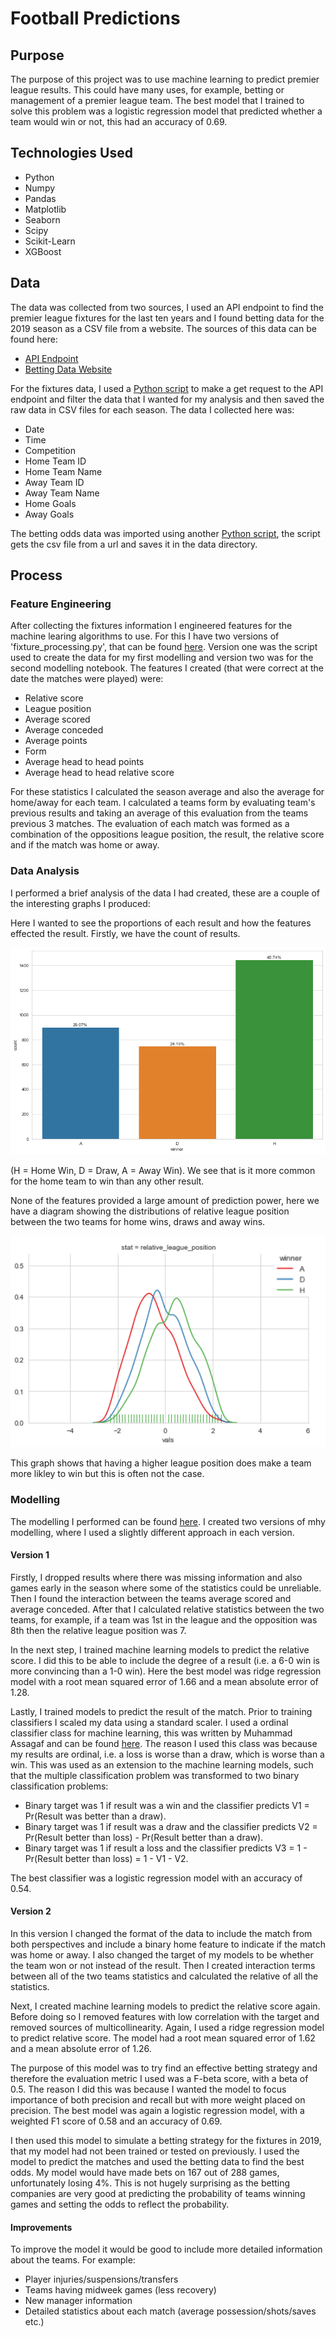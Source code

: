 # Football Predictions

## Purpose

The purpose of this project was to use machine learning to predict premier league results. This could have many uses, for example, betting or management of a premier league team. The best model that I trained to solve this problem was a logistic regression model that predicted whether a team would win or not, this had an accuracy of 0.69.

## Technologies Used

- Python
- Numpy
- Pandas
- Matplotlib
- Seaborn
- Scipy
- Scikit-Learn
- XGBoost

## Data

The data was collected from two sources, I used an API endpoint to find the premier league fixtures for the last ten years and I found betting data for the 2019 season as a CSV file from a website. The sources of this data can be found here:

- [API Endpoint](https://www.api-football.com/)
- [Betting Data Website](https://www.football-data.co.uk/englandm.php)

For the fixtures data, I used a [Python script](scripts/match_results_api.py) to make a get request to the API endpoint and filter the data that I wanted for my analysis and then saved the raw data in CSV files for each season. The data I collected here was:

- Date
- Time
- Competition
- Home Team ID
- Home Team Name
- Away Team ID
- Away Team Name
- Home Goals
- Away Goals

The betting odds data was imported using another [Python script](scripts/betting_data_importer.py), the script gets the csv file from a url and saves it in the data directory.

## Process

### Feature Engineering

After collecting the fixtures information I engineered features for the machine learing algorithms to use. For this I have two versions of 'fixture_processing.py', that can be found [here](scripts). Version one was the script used to create the data for my first modelling and version two was for the second modelling notebook. The features I created (that were correct at the date the matches were played) were:

- Relative score
- League position
- Average scored
- Average conceded
- Average points
- Form
- Average head to head points
- Average head to head relative score

For these statistics I calculated the season average and also the average for home/away for each team. I calculated a teams form by evaluating team's previous results and taking an average of this evaluation from the teams previous 3 matches. The evaluation of each match was formed as a combination of the oppositions league position, the result, the relative score and if the match was home or away.

### Data Analysis

I performed a brief analysis of the data I had created, these are a couple of the interesting graphs I produced:

Here I wanted to see the proportions of each result and how the features effected the result. Firstly, we have the count of results.

<img src='images/result_count.png'/>

(H = Home Win, D = Draw, A = Away Win). We see that is it more common for the home team to win than any other result.

None of the features provided a large amount of prediction power, here we have a diagram showing the distributions of relative league position between the two teams for home wins, draws and away wins.

<img src='images/results_league_position_dist.png' width=600/>

This graph shows that having a higher league position does make a team more likley to win but this is often not the case.

### Modelling

The modelling I performed can be found [here](notebooks). I created two versions of mhy modelling, where I used a slightly different approach in each version.

#### Version 1

Firstly, I dropped results where there was missing information and also games early in the season where some of the statistics could be unreliable. Then I found the interaction between the teams average scored and average conceded. After that I calculated relative statistics between the two teams, for example, if a team was 1st in the league and the opposition was 8th then the relative league position was 7.

In the next step, I trained machine learning models to predict the relative score. I did this to be able to include the degree of a result (i.e. a 6-0 win is more convincing than a 1-0 win). Here the best model was ridge regression model with a root mean squared error of 1.66 and a mean absolute error of 1.28.

Lastly, I trained models to predict the result of the match. Prior to training classifiers I scaled my data using a standard scaler. I used a ordinal classifier class for machine learning, this was written by Muhammad Assagaf and can be found [here](https://towardsdatascience.com/simple-trick-to-train-an-ordinal-regression-with-any-classifier-6911183d2a3c). The reason I used this class was because my results are ordinal, i.e. a loss is worse than a draw, which is worse than a win. This was used as an extension to the machine learning models, such that the multiple classification problem was transformed to two binary classification problems: 

- Binary target was 1 if result was a win and the classifier predicts V1 = Pr(Result was better than a draw).
- Binary target was 1 if result was a draw and the classifier predicts V2 = Pr(Result better than loss) - Pr(Result better than a draw).
- Binary target was 1 if result a loss and the classifier predicts V3 = 1 - Pr(Result better than loss) = 1 - V1 - V2.

The best classifier was a logistic regression model with an accuracy of 0.54.

#### Version 2

In this version I changed the format of the data to include the match from both perspectives and include a binary home feature to indicate if the match was home or away. I also changed the target of my models to be whether the team won or not instead of the result. Then I created interaction terms between all of the two teams statistics and calculated the relative of all the statistics. 

Next, I created machine learning models to predict the relative score again. Before doing so I removed features with low correlation with the target and removed sources of multicollinearity. Again, I used a ridge regression model to predict relative score. The model had a root mean squared error of 1.62 and a mean absolute error of 1.26.

The purpose of this model was to try find an effective betting strategy and therefore the evaluation metric I used was a F-beta score, with a beta of 0.5. The reason I did this was because I wanted the model to focus importance of both precision and recall but with more weight placed on precision. The best model was again a logistic regression model, with a weighted F1 score of 0.58 and an accuracy of 0.69.

I then used this model to simulate a betting strategy for the fixtures in 2019, that my model had not been trained or tested on previously. I used the model to predict the matches and used the betting data to find the best odds. My model would have made bets on 167 out of 288 games, unfortunately losing 4%. This is not hugely surprising as the betting companies are very good at predicting the probability of teams winning games and setting the odds to reflect the probability.

#### Improvements

To improve the model it would be good to include more detailed information about the teams. For example: 

- Player injuries/suspensions/transfers
- Teams having midweek games (less recovery)
- New manager information
- Detailed statistics about each match (average possession/shots/saves etc.)
